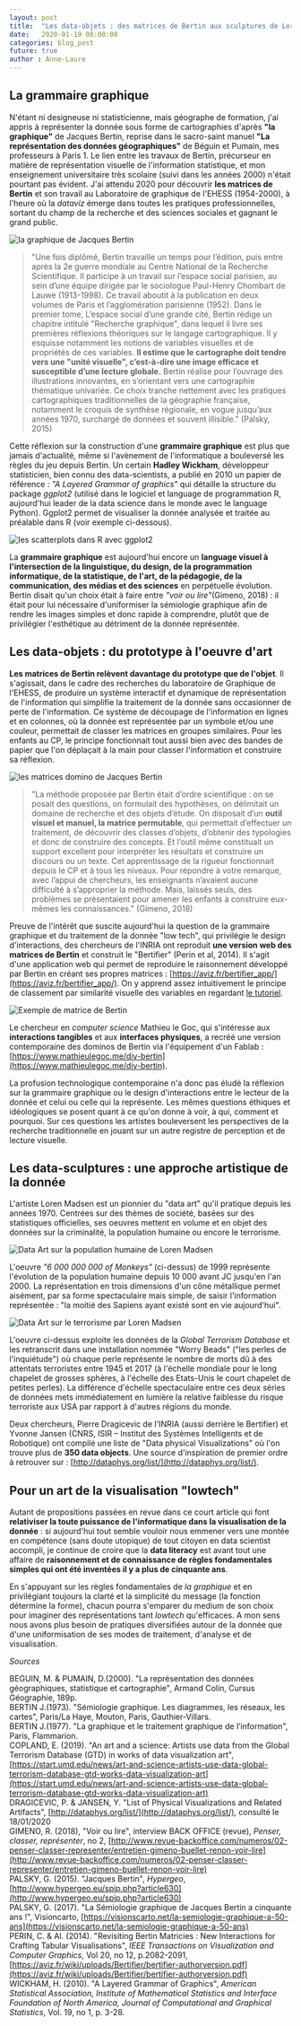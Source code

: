 ```yaml
---
layout: post
title:  "Les data-objets : des matrices de Bertin aux sculptures de Loren Madsen"
date:   2020-01-19 08:00:00
categories: blog_post
future: true
author : Anne-Laure
---
```


## La grammaire graphique

N'étant ni designeuse ni statisticienne, mais géographe de formation, j'ai appris à représenter la donnée sous forme de cartographies d'après **"la graphique"** de Jacques Bertin, reprise dans le sacro-saint manuel **"La représentation des données géographiques"** de Béguin et Pumain, mes professeurs à Paris 1. Le lien entre les travaux de Bertin, précurseur en matière de représentation visuelle de l'information statistique, et mon enseignement universitaire très scolaire (suivi dans les années 2000) n'était pourtant pas évident. J'ai attendu 2020 pour découvrir **les matrices de Bertin** et son travail au Laboratoire de graphique de l'EHESS (1954-2000), à l'heure où la *dataviz* émerge dans toutes les pratiques professionnelles, sortant du champ de la recherche et des sciences sociales et gagnant le grand public.

![la graphique de Jacques Bertin]({{"/assets/graphique.jpg"|absolute_url}})

>"Une fois diplômé, Bertin travaille un temps pour l’édition, puis entre après la 2e guerre mondiale au Centre National de la Recherche Scientifique. Il participe à un travail sur l’espace social parisien, au sein d’une équipe dirigée par le sociologue Paul-Henry Chombart de Lauwe (1913-1998). Ce travail aboutit à la publication en deux volumes de Paris et l’agglomération parisienne (1952). Dans le premier tome, L’espace social d’une grande cité, Bertin rédige un chapitre intitulé "Recherche graphique", dans lequel il livre ses premières réflexions théoriques sur le langage cartographique. Il y esquisse notamment les notions de variables visuelles et de propriétés de ces variables. **Il estime que le cartographe doit tendre vers une "unité visuelle", c’est-à-dire une image efficace et susceptible d’une lecture globale.** Bertin réalise pour l’ouvrage des illustrations innovantes, en s’orientant vers une cartographie thématique univariée. Ce choix tranche nettement avec les pratiques cartographiques traditionnelles de la géographie française, notamment le croquis de synthèse régionale, en vogue jusqu’aux années 1970, surchargé de données et souvent illisible." (Palsky, 2015)

Cette réflexion sur la construction d'une **grammaire graphique** est plus que jamais d'actualité, même si l'avènement de l'informatique a bouleversé les règles du jeu depuis Bertin. Un certain **Hadley Wickham**, développeur statisticien, bien connu des data-scientists, a publié en 2010 un papier de référence : *"A Layered Grammar of graphics"* qui détaille la structure du package *ggplot2* (utilisé dans le logiciel et language de programmation R, aujourd'hui leader de la data science dans le monde avec le language Python). Ggplot2 permet de visualiser la donnée analysée et traitée au préalable dans R (voir exemple ci-dessous).

![les scatterplots dans R avec ggplot2]({{"/assets/scatterplot.png"|absolute_url}})

La **grammaire graphique** est aujourd'hui encore un **language visuel à l'intersection de la linguistique, du design, de la programmation informatique, de la statistique, de l'art, de la pédagogie, de la communication, des médias et des sciences** en perpétuelle évolution. Bertin disait qu'un choix était à faire entre *"voir ou lire"*(Gimeno, 2018) : il était pour lui nécessaire d'uniformiser la sémiologie graphique afin de rendre les images simples et donc rapide à comprendre, plutôt que de privilégier l'esthétique au détriment de la donnée représentée. 


## Les data-objets : du prototype à l'oeuvre d'art

**Les matrices de Bertin relèvent davantage du prototype que de l'objet**. Il s'agissait, dans le cadre des recherches du laboratoire de Graphique de l'EHESS, de produire un système interactif et dynamique de représentation de l'information qui simplifie la traitement de la donnée sans occasionner de perte de l'information. Ce système de découpage de l'information en lignes et en colonnes, où la donnée est représentée par un symbole et/ou une couleur, permettait de classer les matrices en groupes similaires. Pour les enfants au CP, le principe fonctionnait tout aussi bien avec des bandes de papier que l'on déplaçait à la main pour classer l'information et construire sa réflexion.

![les matrices domino de Jacques Bertin]({{"/assets/matricephoto.jpg"|absolute_url}})

>"La méthode proposée par Bertin était d’ordre scientifique : on se posait des questions, on formulait des hypothèses, on délimitait un domaine de recherche et des objets d’étude. On disposait d’un **outil visuel et manuel, la matrice permutable**, qui permettait d’effectuer un traitement, de découvrir des classes d’objets, d’obtenir des typologies et donc de construire des concepts. Et l’outil même constituait un support excellent pour interpréter les résultats et construire un discours ou un texte. Cet apprentissage de la rigueur fonctionnait depuis le CP et à tous les niveaux. Pour répondre à votre remarque, avec l’appui de chercheurs, les enseignants n’avaient aucune difficulté à s’approprier la méthode. Mais, laissés seuls, des problèmes se présentaient pour amener les enfants à construire eux-mêmes les connaissances." (Gimeno, 2018)

Preuve de l'intérêt que suscite aujourd'hui la question de la grammaire graphique et du traitement de la donnée "low tech", qui privilégie le design d'interactions, des chercheurs de l'INRIA ont reproduit **une version web des matrices de Bertin** et construit le "Bertifier" (Perin et al, 2014). Il s'agit d'une application web qui permet de reproduire le raisonnement développé par Bertin en créant ses propres matrices : [https://aviz.fr/bertifier_app/](https://aviz.fr/bertifier_app/). On y apprend assez intuitivement le principe de classement par similarité visuelle des variables en regardant [le tutoriel](https://aviz.fr/wiki/uploads/Bertifier/bertifier-tutorial.mp4).

![Exemple de matrice de Bertin]({{"/assets/matrice.jpg"|absolute_url}})

Le chercheur en *computer science* Mathieu le Goc, qui s'intéresse aux **interactions tangibles** et aux **interfaces physiques**, a recréé une version contemporaine des dominos de Bertin via l'équipement d'un Fablab : [https://www.mathieulegoc.me/diy-bertin](https://www.mathieulegoc.me/diy-bertin).   

La profusion technologique contemporaine n'a donc pas éludé la réflexion sur la grammaire graphique ou le design d'interactions entre le lecteur de la donnée et celui ou celle qui la représente. Les mêmes questions éthiques et idéologiques se posent quant à ce qu'on donne à voir, à qui, comment et pourquoi. Sur ces questions les artistes bouleversent les perspectives de la recherche traditionnelle en jouant sur un autre registre de perception et de lecture visuelle.  


## Les data-sculptures : une approche artistique de la donnée

L'artiste Loren Madsen est un pionnier du "data art" qu'il pratique depuis les années 1970. Centrées sur des thèmes de société, basées sur des statistiques officielles, ses oeuvres mettent en volume et en objet des données sur la criminalité, la population humaine ou encore le terrorisme.

![Data Art sur la population humaine de Loren Madsen]({{"/assets/loren_data.jpg"|absolute_url}})

L'oeuvre *"6 000 000 000 of Monkeys"* (ci-dessus) de 1999 représente l'évolution de la population humaine depuis 10 000 avant JC jusqu'en l'an 2000. La représentation en trois dimensions d'un cône métallique permet aisément, par sa forme spectaculaire mais simple, de saisir l'information représentée : "la moitié des Sapiens ayant existé sont en vie aujourd'hui".

![Data Art sur le terrorisme par Loren Madsen]({{"/assets/loren_terror.jpg"|absolute_url}})

L'oeuvre ci-dessus exploite les données de la *Global Terrorism Database* et les retranscrit dans une installation nommée "Worry Beads" ("les perles de l'inquiétude") où chaque perle représente le nombre de morts dû à des attentats terroristes entre 1945 et 2017 (à l'échelle mondiale pour le long chapelet de grosses sphères, à l'échelle des Etats-Unis le court chapelet de petites perles). La différence d'échelle spectaculaire entre ces deux séries de données mets immédiatement en lumière la relative faiblesse du risque terroriste aux USA par rapport à d'autres régions du monde.

Deux chercheurs, Pierre Dragicevic de l'INRIA (aussi derrière le Bertifier) et Yvonne Jansen (CNRS, ISIR – Institut des Systèmes Intelligents et de Robotique) ont compilé une liste de "Data physical Visualizations" où l'on trouve plus de **350 data objects**. Une source d'inspiration de premier ordre à retrouver sur : [http://dataphys.org/list/](http://dataphys.org/list/).  

## Pour un art de la visualisation "lowtech"

Autant de propositions passées en revue dans ce court article qui font **relativiser la toute puissance de l'informatique dans la visualisation de la donnée** : si aujourd'hui tout semble vouloir nous emmener vers une montée en compétence (sans doute utopique) de tout citoyen en data scientist accompli, je continue de croire que la **data literacy** est avant tout une affaire de **raisonnement et de connaissance de règles fondamentales simples qui ont été inventées il y a plus de cinquante ans**.  

En s'appuyant sur les règles fondamentales de *la graphique* et en privilégiant toujours la clarté et la simplicité du message (la fonction détermine la forme), chacun pourra s'emparer du medium de son choix pour imaginer des représentations tant *lowtech* qu'efficaces. A mon sens nous avons plus besoin de pratiques diversifiées autour de la donnée que d'une uniformisation de ses modes de traitement, d'analyse et de visualisation. 




*Sources*

BEGUIN, M. & PUMAIN, D.(2000). "La représentation des données géographiques, statistique et cartographie", Armand Colin, Cursus Géographie, 189p.  
BERTIN J.(1973). "Sémiologie graphique. Les diagrammes, les réseaux, les cartes", Paris/La Haye, Mouton, Paris, Gauthier-Villars.  
BERTIN J.(1977). "La graphique et le traitement graphique de l’information", Paris, Flammarion.   
COPLAND, E. (2019). "An art and a science: Artists use data from the Global Terrorism Database (GTD) in works of data visualization art", [https://start.umd.edu/news/art-and-science-artists-use-data-global-terrorism-database-gtd-works-data-visualization-art](https://start.umd.edu/news/art-and-science-artists-use-data-global-terrorism-database-gtd-works-data-visualization-art)  
DRAGICEVIC, P. & JANSEN, Y. "List of Physical Visualizations and Related Artifacts", [http://dataphys.org/list/](http://dataphys.org/list/), consulté le 18/01/2020  
GIMENO, R. (2018), "Voir ou lire", interview BACK OFFICE (revue), *Penser, classer, représenter*, no 2, [http://www.revue-backoffice.com/numeros/02-penser-classer-representer/entretien-gimeno-buellet-renon-voir-lire](http://www.revue-backoffice.com/numeros/02-penser-classer-representer/entretien-gimeno-buellet-renon-voir-lire)      
PALSKY, G. (2015). "Jacques Bertin", *Hypergeo*, [http://www.hypergeo.eu/spip.php?article630](http://www.hypergeo.eu/spip.php?article630)  
PALSKY, G. (2017). "La Sémiologie graphique de Jacques Bertin a cinquante ans !", Visioncarto, [https://visionscarto.net/la-semiologie-graphique-a-50-ans](https://visionscarto.net/la-semiologie-graphique-a-50-ans)  
PERIN, C. & Al. (2014). "Revisiting Bertin Matricies : New Interactions for Crafting Tabular Visualisations", *IEEE Transactions on Visualization and Computer Graphics*, Vol 20, no 12, p.2082-2091, [https://aviz.fr/wiki/uploads/Bertifier/bertifier-authorversion.pdf](https://aviz.fr/wiki/uploads/Bertifier/bertifier-authorversion.pdf)  
WICKHAM, H. (2010). "A Layered Grammar of Graphics", *American Statistical Association, Institute of Mathematical Statistics and Interface Foundation of North America, Journal of Computational and Graphical Statistics*, Vol. 19, no 1, p. 3-28.  
